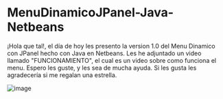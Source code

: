 # MenuDinamicoJPanel-Java-Netbeans
¡Hola que tal!, el día de hoy les presento la version 1.0 del Menu Dinamico con JPanel hecho con Java en Netbeans. Les he adjuntado un video llamado "FUNCIONAMIENTO", el cual es un video sobre como funciona el menu. Espero les guste, y les sea de mucha ayuda. Si les gusta les agradecería si me regalan una estrella.

![image](https://user-images.githubusercontent.com/84557732/206733859-3b3fdf44-5cfa-412c-a987-df5b8096e384.png)
